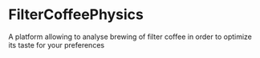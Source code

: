 # FilterCoffeePhysics
A platform allowing to analyse brewing of filter coffee in order to optimize its taste for your preferences 
